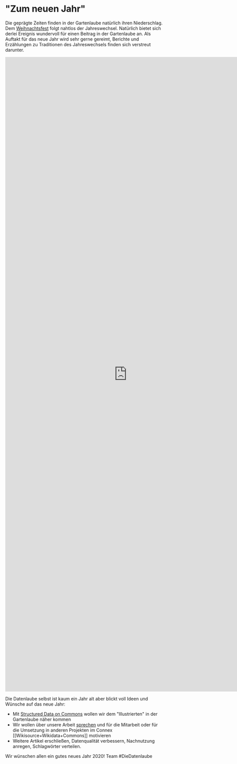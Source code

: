 # "Zum neuen Jahr"

Die geprägte Zeiten finden in der Gartenlaube natürlich ihren Niederschlag. Dem [Weihnachtsfest](https://diedatenlaube.github.io/weihnachtliche_Gartenlaube) folgt nahtlos der Jahreswechsel. Natürlich bietet sich derlei Ereignis wundervoll für einen Beitrag in der Gartenlaube an. Als Auftakt für das neue Jahr wird sehr gerne gereimt, Berichte und Erzählungen zu Traditionen des Jahreswechsels finden sich verstreut darunter. 

<!-- w.wiki/EW$ -->

<iframe style="width: 80vw; height: 50vh; border: none;" src="https://query.wikidata.org/embed.html#SELECT%20DISTINCT%20%3FDie_Gartenlaube%20%3FDie_GartenlaubeLabel_%20%3Ferscheinungsjahr%20%3FgenreLabel%20(GROUP_CONCAT(%3FschlagwortLabel%3B%20SEPARATOR%20%3D%20%22%2C%20%22)%20AS%20%3FzentralesThema)%20WHERE%20%7B%0A%20%20%3FDie_Gartenlaube%20wdt%3AP1433%20wd%3AQ655617%3B%0A%20%20%20%20rdfs%3Alabel%20%3FDie_GartenlaubeLabel_%3B%0A%20%20%20%20wdt%3AP577%20%3Fpubdate.%0A%20%20BIND(YEAR(%3Fpubdate)%20AS%20%3Ferscheinungsjahr)%0A%20%20OPTIONAL%20%7B%0A%20%20%20%20%3FDie_Gartenlaube%20wdt%3AP921%20%3Fschlagwort.%0A%20%20%20%20%3Fschlagwort%20rdfs%3Alabel%20%3FschlagwortLabel.%0A%20%20%20%20FILTER((LANG(%3FschlagwortLabel))%20%3D%20%22de%22)%0A%20%20%7D%0A%20%20OPTIONAL%20%7B%20%3FDie_Gartenlaube%20wdt%3AP136%20%3Fgenre.%20%7D%0A%20%20FILTER(REGEX(%3FDie_GartenlaubeLabel_%2C%20%22Jahreswechsel%7CNeujahr%7Cneue.*Jahr%7CJahresend.*%7CSylvester%22%40de))%0A%20%20FILTER((LANG(%3FDie_GartenlaubeLabel_))%20%3D%20%22de%22)%0A%20%20SERVICE%20wikibase%3Alabel%20%7B%20bd%3AserviceParam%20wikibase%3Alanguage%20%22%5BAUTO_LANGUAGE%5D%2Cen%22.%20%7D%0A%7D%0AGROUP%20BY%20%3FDie_Gartenlaube%20%3FDie_GartenlaubeLabel_%20%3Ferscheinungsjahr%20%3FgenreLabel%0AORDER%20BY%20(%3Ferscheinungsjahr)" referrerpolicy="origin" sandbox="allow-scripts allow-same-origin allow-popups"></iframe>

Die Datenlaube selbst ist kaum ein Jahr alt aber blickt voll Ideen und Wünsche auf das neue Jahr:

* Mit [Structured Data on Commons](https://commons.wikimedia.org/wiki/Commons:Structured_data) wollen wir dem "Illustrierten" in der Gartenlaube näher kommen
* Wir wollen über unsere Arbeit [sprechen](abstract_datenlaube_dbt20.html) und für die Mitarbeit oder für die Umsetzung in anderen Projekten im Connex [[Wikisource+Wikidata+Commons]] motivieren
* Weitere Artikel erschließen, Datenqualität verbessern, Nachnutzung anregen, Schlagwörter verteilen.

Wir wünschen allen ein gutes neues Jahr 2020!
Team #DieDatenlaube
